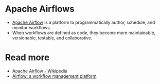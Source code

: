 # Apache Airflows
- [Apache Airflow](https://airflow.apache.org/) is a platform to programmatically author, schedule, and monitor workflows.
- When workflows are defined as code, they become more maintainable, versionable, testable, and collaborative.

# Read more
- [Apache Airflow - Wikipedia](https://en.wikipedia.org/wiki/Apache_Airflow)
- [Airflow: a workflow management platform](https://medium.com/airbnb-engineering/airflow-a-workflow-management-platform-46318b977fd8)